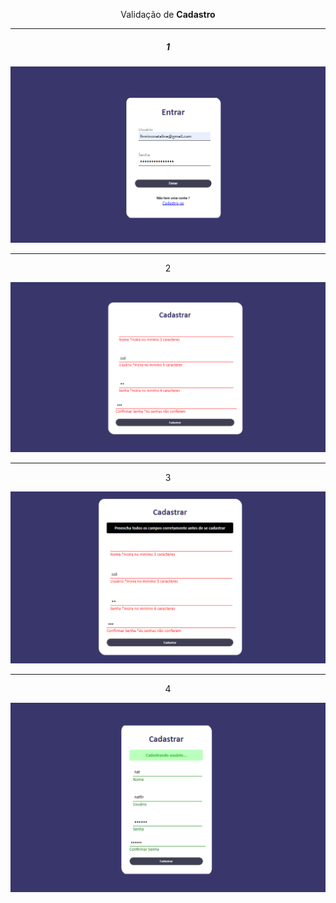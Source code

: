 
<p align="center"> Validação de <strong>Cadastro</strong></p>
<hr>
<h5 align ="center"> 1</h5>
<img src="1.png"/>
<hr>
<p align="center">2</p>
<img src="2.png"/> 
<hr>
<p align="center">3  </p>
<img src="3.png"/> 
<hr>
<p align="center"> 4 </p>
<img src="4.png"/> 

